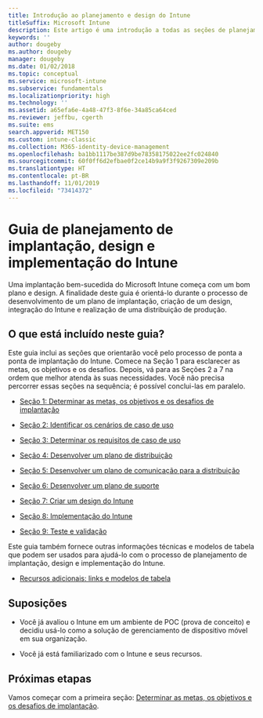 ```yaml
---
title: Introdução ao planejamento e design do Intune
titleSuffix: Microsoft Intune
description: Este artigo é uma introdução a todas as seções de planejamento, design e implementação do Microsoft Intune. Ferramentas para ajudá-lo a determinar as metas, os cenários de casos de uso e requisitos, criar planos de distribuição e comunicação, bem como planos de suporte, teste e validação.
keywords: ''
author: dougeby
ms.author: dougeby
manager: dougeby
ms.date: 01/02/2018
ms.topic: conceptual
ms.service: microsoft-intune
ms.subservice: fundamentals
ms.localizationpriority: high
ms.technology: ''
ms.assetid: a65efa6e-4a48-47f3-8f6e-34a85ca64ced
ms.reviewer: jeffbu, cgerth
ms.suite: ems
search.appverid: MET150
ms.custom: intune-classic
ms.collection: M365-identity-device-management
ms.openlocfilehash: ba1bb1117be387d9be78358175022ee2fc024840
ms.sourcegitcommit: 60f0ff6d2efbae0f2ce14b9a9f3f9267309e209b
ms.translationtype: HT
ms.contentlocale: pt-BR
ms.lasthandoff: 11/01/2019
ms.locfileid: "73414372"
---
```

# <a name="intune-deployment-planning-design-and-implementation-guide"></a>Guia de planejamento de implantação, design e implementação do Intune

Uma implantação bem-sucedida do Microsoft Intune começa com um bom plano e design. A finalidade deste guia é orientá-lo durante o processo de desenvolvimento de um plano de implantação, criação de um design, integração do Intune e realização de uma distribuição de produção.

## <a name="whats-included-in-this-guide"></a>O que está incluído neste guia?

Este guia inclui as seções que orientarão você pelo processo de ponta a ponta de implantação do Intune. Comece na Seção 1 para esclarecer as metas, os objetivos e os desafios. Depois, vá para as Seções 2 a 7 na ordem que melhor atenda às suas necessidades. Você não precisa percorrer essas seções na sequência; é possível conclui-las em paralelo.

- [Seção 1: Determinar as metas, os objetivos e os desafios de implantação](planning-guide-deployment-goals.md)

- [Seção 2: Identificar os cenários de caso de uso](planning-guide-scenarios.md)

- [Seção 3: Determinar os requisitos de caso de uso](planning-guide-requirements.md)

- [Seção 4: Desenvolver um plano de distribuição](planning-guide-rollout-plan.md)

- [Seção 5: Desenvolver um plano de comunicação para a distribuição](planning-guide-communication-plan.md)

- [Seção 6: Desenvolver um plano de suporte](planning-guide-support-plan.md)

- [Seção 7: Criar um design do Intune](planning-guide-design.md)

- [Seção 8: Implementação do Intune](planning-guide-onboarding.md)

- [Seção 9: Teste e validação](planning-guide-test-validation.md)

Este guia também fornece outras informações técnicas e modelos de tabela que podem ser usados para ajudá-lo com o processo de planejamento de implantação, design e implementação do Intune.

- [Recursos adicionais: links e modelos de tabela](planning-guide-resources.md)

## <a name="assumptions"></a>Suposições

- Você já avaliou o Intune em um ambiente de POC (prova de conceito) e decidiu usá-lo como a solução de gerenciamento de dispositivo móvel em sua organização.

- Você já está familiarizado com o Intune e seus recursos.

## <a name="next-steps"></a>Próximas etapas

Vamos começar com a primeira seção: [Determinar as metas, os objetivos e os desafios de implantação](planning-guide-deployment-goals.md).

